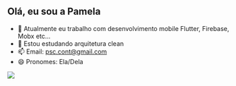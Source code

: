 ## Olá, eu sou a Pamela


- 🔭 Atualmente eu trabalho com desenvolvimento mobile Flutter, Firebase, Mobx etc...
- 🌱 Estou estudando arquitetura clean
- 📫 Email: psc.cont@gmail.com
- 😄 Pronomes: Ela/Dela

 <a href="https://www.linkedin.com/in/pamela-cruz-2057481b6" target="_blank"><img src="https://img.shields.io/badge/-LinkedIn-%230077B5?style=for-the-badge&logo=linkedin&logoColor=white" target="_blank"></a>




